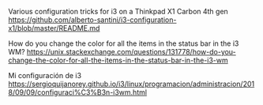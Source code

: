 Various configuration tricks for i3 on a Thinkpad X1 Carbon 4th gen
https://github.com/alberto-santini/i3-configuration-x1/blob/master/README.md

How do you change the color for all the items in the status bar in the i3 WM?
https://unix.stackexchange.com/questions/131778/how-do-you-change-the-color-for-all-the-items-in-the-status-bar-in-the-i3-wm

Mi configuración de i3
https://sergioquijanorey.github.io/i3/linux/programacion/administracion/2018/09/09/configuraci%C3%B3n-i3wm.html

